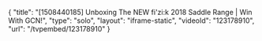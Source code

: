 {
    "title": "[1508440185] Unboxing The NEW fi'zi:k 2018 Saddle Range | Win With GCN!",
    "type": "solo",
    "layout": "iframe-static",
    "videoId": "123178910",
    "url": "\/tvpembed\/123178910"
}